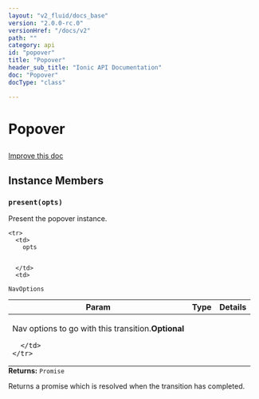 ```yaml
---
layout: "v2_fluid/docs_base"
version: "2.0.0-rc.0"
versionHref: "/docs/v2"
path: ""
category: api
id: "popover"
title: "Popover"
header_sub_title: "Ionic API Documentation"
doc: "Popover"
docType: "class"

---
```










<h1 class="api-title">
<a class="anchor" name="popover" href="#popover"></a>

Popover





</h1>

<a class="improve-v2-docs" href="http://github.com/driftyco/ionic/edit/master//src/components/popover/popover.ts#L7">
Improve this doc
</a>










<!-- @usage tag -->


<!-- @property tags -->



<!-- instance methods on the class -->

<h2><a class="anchor" name="instance-members" href="#instance-members"></a>Instance Members</h2>

<div id="present"></div>

<h3>
<a class="anchor" name="present" href="#present"></a>
<code>present(opts)</code>
  

</h3>

Present the popover instance.



<table class="table param-table" style="margin:0;">
  <thead>
    <tr>
      <th>Param</th>
      <th>Type</th>
      <th>Details</th>
    </tr>
  </thead>
  <tbody>
    
    <tr>
      <td>
        opts
        
        
      </td>
      <td>
        
  <code>NavOptions</code>
      </td>
      <td>
        <p>Nav options to go with this transition.<strong class="tag">Optional</strong></p>

        
      </td>
    </tr>
    
  </tbody>
</table>





<div class="return-value">
<i class="icon ion-arrow-return-left"></i>
<b>Returns:</b> 
  <code>Promise</code> <p>Returns a promise which is resolved when the transition has completed.</p>


</div>







<!-- related link --><!-- end content block -->


<!-- end body block -->

